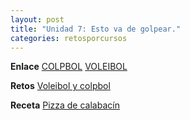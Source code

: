 ```yaml
---
layout: post
title: "Unidad 7: Esto va de golpear."
categories: retosporcursos
---
```


**Enlace** [COLPBOL](https://danieledufis.github.io/deportesalternativos/deportesalternativos-colpbol)
           [VOLEIBOL](https://danieledufis.github.io/voleibol/voleibol)
           
**Retos** [Voleibol y colpbol](https://danieledufis.github.io/pdfs/Voleibol-colpbol-retos-4.pdf)

**Receta** [Pizza de calabacín](https://danieledufis.github.io/pdfs/Receta-Pizza%20Calabacin.pdf)

[Voleibol y colpbol]:../../pdfs/Voleibol-colpbol-retos-4.pdf
[Pizza de calabacín]:../../pdfs/Receta-Pizza%20Calabacin.pdf

